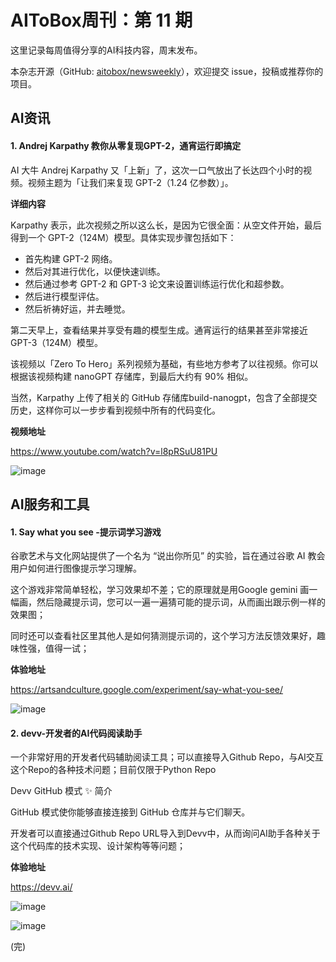# AIToBox周刊：第 11 期

这里记录每周值得分享的AI科技内容，周末发布。

本杂志开源（GitHub: [aitobox/newsweekly](https://github.com/aitobox/newsweekly)），欢迎提交 issue，投稿或推荐你的项目。


## AI资讯

#### 1. Andrej Karpathy 教你从零复现GPT-2，通宵运行即搞定

AI 大牛 Andrej Karpathy 又「上新」了，这次一口气放出了长达四个小时的视频。视频主题为「让我们来复现 GPT-2（1.24 亿参数）」。

**详细内容** 

Karpathy 表示，此次视频之所以这么长，是因为它很全面：从空文件开始，最后得到一个 GPT-2（124M）模型。具体实现步骤包括如下：

* 首先构建 GPT-2 网络。
* 然后对其进行优化，以便快速训练。
* 然后通过参考 GPT-2 和 GPT-3 论文来设置训练运行优化和超参数。
* 然后进行模型评估。
* 然后祈祷好运，并去睡觉。

第二天早上，查看结果并享受有趣的模型生成。通宵运行的结果甚至非常接近 GPT-3（124M）模型。

该视频以「Zero To Hero」系列视频为基础，有些地方参考了以往视频。你可以根据该视频构建 nanoGPT 存储库，到最后大约有 90% 相似。

当然，Karpathy 上传了相关的 GitHub 存储库build-nanogpt，包含了全部提交历史，这样你可以一步步看到视频中所有的代码变化。


**视频地址**

https://www.youtube.com/watch?v=l8pRSuU81PU

![image](https://github.com/aitobox/newsweekly/assets/137874861/b7248307-5945-489b-9731-2ddc3bb43e0b)


## AI服务和工具

#### 1. Say what you see -提示词学习游戏

谷歌艺术与文化网站提供了一个名为 “说出你所见” 的实验，旨在通过谷歌 AI 教会用户如何进行图像提示学习理解。

这个游戏非常简单轻松，学习效果却不差；它的原理就是用Google gemini 画一幅画，然后隐藏提示词，您可以一遍一遍猜可能的提示词，从而画出跟示例一样的效果图；

同时还可以查看社区里其他人是如何猜测提示词的，这个学习方法反馈效果好，趣味性强，值得一试；

**体验地址**

https://artsandculture.google.com/experiment/say-what-you-see/

![image](https://github.com/aitobox/newsweekly/assets/137874861/c75ff30c-64f0-43fa-b803-1a8c8e6bbf8d)


#### 2. devv-开发者的AI代码阅读助手

一个非常好用的开发者代码辅助阅读工具；可以直接导入Github Repo，与AI交互这个Repo的各种技术问题；目前仅限于Python Repo

Devv GitHub 模式 ✨ 简介

GitHub 模式使你能够直接连接到 GitHub 仓库并与它们聊天。

开发者可以直接通过Github Repo URL导入到Devv中，从而询问AI助手各种关于这个代码库的技术实现、设计架构等等问题；

**体验地址**

https://devv.ai/

![image](https://github.com/aitobox/newsweekly/assets/137874861/c75ff30c-64f0-43fa-b803-1a8c8e6bbf8d)

![image](https://github.com/aitobox/newsweekly/assets/137874861/2169e41d-7c65-4f9f-8b91-63c95be9430e)


(完)
